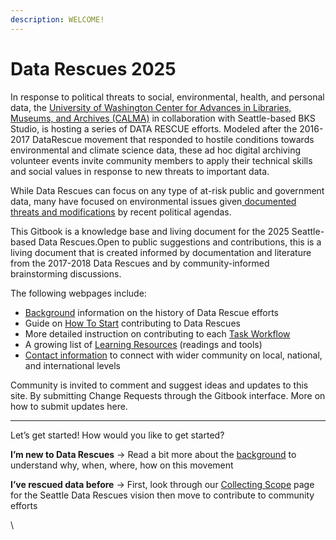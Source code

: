 ```yaml
---
description: WELCOME!
---
```


# Data Rescues 2025

In response to political threats to social, environmental, health, and personal data, the [University of Washington Center for Advances in Libraries, Museums, and Archives (CALMA)](https://calma.ischool.uw.edu/) in collaboration with Seattle-based BKS Studio, is hosting a series of DATA RESCUE efforts. Modeled after the 2016-2017 DataRescue movement that responded to hostile conditions towards environmental and climate science data, these ad hoc digital archiving volunteer events invite community members to apply their technical skills and social values in response to new threats to important data.&#x20;

While Data Rescues can focus on any type of at-risk public and government data, many have focused on environmental issues given[ documented threats and modifications](https://journals.plos.org/plosone/article?id=10.1371/journal.pone.0246450) by recent political agendas.&#x20;

This Gitbook is a knowledge base and living document for the 2025 Seattle-based Data Rescues.Open to public suggestions and contributions, this is a living document that is created informed by documentation and literature from the 2017-2018 Data Rescues and by community-informed brainstorming discussions.&#x20;

The following webpages include:

* [Background](https://docs.google.com/document/d/1WzwaEl0BReGwFT-sQW_DM5lD9bKVtw7duoNbCMBvvsw/edit?tab=t.0#heading=h.mjrh0wfiipbo) information on the history of Data Rescue efforts
* Guide on [How To Start](https://docs.google.com/document/d/1WzwaEl0BReGwFT-sQW_DM5lD9bKVtw7duoNbCMBvvsw/edit?tab=t.0#heading=h.c4ageapgvmi0) contributing to Data Rescues
* More detailed instruction on contributing to each [Task Workflow](https://docs.google.com/document/d/1WzwaEl0BReGwFT-sQW_DM5lD9bKVtw7duoNbCMBvvsw/edit?tab=t.0#heading=h.ww1afpx0mzsl)
* A growing list of [Learning Resources](https://docs.google.com/document/d/1WzwaEl0BReGwFT-sQW_DM5lD9bKVtw7duoNbCMBvvsw/edit?tab=t.0#heading=h.5uoktqwf0zoj) (readings and tools)
* [Contact information](https://docs.google.com/document/d/1WzwaEl0BReGwFT-sQW_DM5lD9bKVtw7duoNbCMBvvsw/edit?tab=t.0#heading=h.kh20zm7am2l2) to connect with wider community on local, national, and international levels

Community is invited to comment and suggest ideas and updates to this site. By submitting Change Requests through the Gitbook interface. More on how to submit updates here.

***

Let’s get started! How would you like to get started?

**I’m new to Data Rescues** →  Read a bit more about the [background](what-are-data-rescues.md) to understand why, when, where, how on this movement

**I’ve rescued data before** →  First, look through our [Collecting Scope](collecting-scope.md) page for the Seattle Data Rescues vision then move to contribute to community efforts

\
